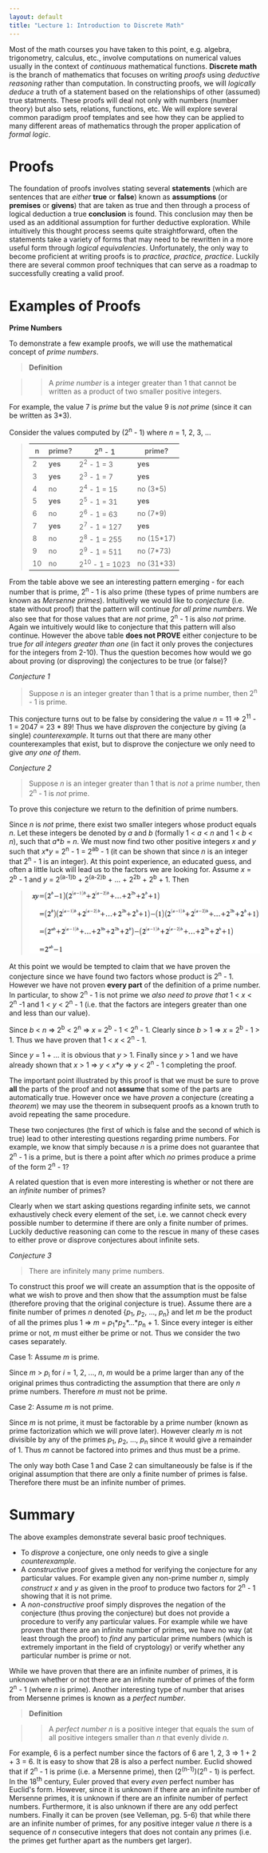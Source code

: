 ```yaml
---
layout: default
title: "Lecture 1: Introduction to Discrete Math"
---
```


Most of the math courses you have taken to this point, e.g. algebra,
trigonometry, calculus, etc., involve computations on numerical values
usually in the context of *continuous* mathematical functions.
**Discrete math** is the branch of mathematics that focuses on writing
*proofs* using *deductive reasoning* rather than computation. In
constructing proofs, we will *logically deduce* a truth of a statement
based on the relationships of other (assumed) true statments. These
proofs will deal not only with numbers (number theory) but also sets,
relations, functions, etc. We will explore several common paradigm proof
templates and see how they can be applied to many different areas of
mathematics through the proper application of *formal logic*.

Proofs
======

The foundation of proofs involves stating several **statements** (which
are sentences that are *either* **true** or **false**) known as
**assumptions** (or **premises** or **givens**) that are taken as true
and then through a process of logical deduction a true **conclusion** is
found. This conclusion may then be used as an additional assumption for
further deductive exploration. While intuitively this thought process
seems quite straightforward, often the statements take a variety of
forms that may need to be rewritten in a more useful form through
*logical equivalencies*. Unfortunately, the only way to become
proficient at writing proofs is to *practice, practice, practice*.
Luckily there are several common proof techniques that can serve as a
roadmap to successfully creating a valid proof.

Examples of Proofs
==================

**Prime Numbers**

To demonstrate a few example proofs, we will use the mathematical
concept of *prime numbers*.

> **Definition**

> > A *prime number* is a integer greater than 1 that cannot be written as a product of two smaller positive integers.


For example, the value 7 is *prime* but the value 9 is *not prime*
(since it can be written as 3\*3).

Consider the values computed by (2<sup>n</sup> - 1) where *n* = 1, 2, 3, \...

>  n | prime?  | 2<sup>n</sup> - 1         | prime?      |
> ---| ------- | ------------------------- | ----------- |
>  2 | **yes** | 2<sup>2</sup> - 1 = 3     | **yes**     |
>  3 | **yes** | 2<sup>3</sup> - 1 = 7     | **yes**     |
>  4 | no      | 2<sup>4</sup> - 1 = 15    | no (3\*5)   |
>  5 | **yes** | 2<sup>5</sup> - 1 = 31    | **yes**     |
>  6 | no      | 2<sup>6</sup> - 1 = 63    | no (7\*9)   |
>  7 | **yes** | 2<sup>7</sup> - 1 = 127   | **yes**     |
>  8 | no      | 2<sup>8</sup> - 1 = 255   | no (15\*17) |
>  9 | no      | 2<sup>9</sup> - 1 = 511   | no (7\*73)  |
> 10 | no      | 2<sup>10</sup> - 1 = 1023 | no (31\*33) |

From the table above we see an interesting pattern emerging - for each
number that is prime, 2<sup>n</sup> - 1 is also prime (these types of prime
numbers are known as *Mersenne primes*). Intuitively we would like to
*conjecture* (i.e. state without proof) that the pattern will continue
*for all prime numbers*. We also see that for those values that are
*not* prime, 2<sup>n</sup> - 1 is also *not* prime. Again we intuitively would
like to conjecture that this pattern will also continue. However the
above table **does not PROVE** either conjecture to be true *for all
integers greater than one* (in fact it only proves the conjectures for
the integers from 2-10). Thus the question becomes how would we go about
proving (or disproving) the conjectures to be true (or false)?

*Conjecture 1*

> Suppose *n* is an integer greater than 1 that is a prime number, then 2<sup>n</sup> - 1 is prime.

This conjecture turns out to be false by considering the value *n* = 11
⇒ 2<sup>11</sup> - 1 = 2047 = 23 \* 89! Thus we have *disproven* the conjecture
by giving (a single) *counterexample*. It turns out that there are many
other counterexamples that exist, but to disprove the conjecture we only
need to give *any one of them*.

*Conjecture 2*

> Suppose *n* is an integer greater than 1 that is *not* a prime number, then 2<sup>n</sup> - 1 is *not* prime.

To prove this conjecture we return to the definition of prime numbers.

Since *n* is *not* prime, there exist two smaller integers whose product
equals *n*. Let these integers be denoted by *a* and *b* (formally 1 \<
*a* \< *n* and 1 \< *b* \< *n*), such that *a*\**b* = *n*. We must now
find two other positive integers *x* and *y* such that *x*\**y* = 2<sup>n</sup> -
1 = 2<sup>ab</sup> - 1 (it can be shown that since *n* is an integer that 2<sup>n</sup> -
1 is an integer). At this point experience, an educated guess, and often
a little luck will lead us to the factors we are looking for. Assume *x*
= 2<sup>b</sup> - 1 and *y* = 2<sup>(a-1)b</sup> + 2<sup>(a-2)b</sup> + \... + 2<sup>2b</sup> + 2<sup>b</sup> + 1.
Then

> ![image](images/lecture01/conjecture2.png)

At this point we would be tempted to claim that we have proven the
conjecture since we have found two factors whose product is 2<sup>n</sup> - 1.
However we have not proven **every part** of the definition of a prime
number. In particular, to show 2<sup>n</sup> - 1 is not prime we *also need to
prove that* 1 < *x* < 2<sup>n</sup> -1 and 1 < *y* < 2<sup>n</sup> - 1 (i.e. that the
factors are integers greater than one and less than our value).

Since *b* < *n* ⇒ 2<sup>b</sup> < 2<sup>n</sup> ⇒ *x* = 2<sup>b</sup> - 1 < 2<sup>n</sup> - 1. Clearly
since *b* > 1 ⇒ *x* = 2<sup>b</sup> - 1 > 1. Thus we have proven that 1 < *x*
< 2<sup>n</sup> - 1.

Since *y* = 1 + \... it is obvious that *y* > 1. Finally since *y* > 1
and we have already shown that *x* > 1 ⇒ *y* < *x*\**y* ⇒ *y* < 2<sup>n</sup> - 1 completing the proof.

The important point illustrated by this proof is that we must be sure to
prove **all** the parts of the proof and not **assume** that some of the
parts are automatically true. However once we have *proven* a conjecture
(creating a *theorem*) we may use the theorem in subsequent proofs as a
known truth to avoid repeating the same procedure.

These two conjectures (the first of which is false and the second of
which is true) lead to other interesting questions regarding prime
numbers. For example, we know that simply because *n* is a prime does
not guarantee that 2<sup>n</sup> - 1 is a prime, but is there a point after which
*no* primes produce a prime of the form 2<sup>n</sup> - 1?

A related question that is even more interesting is whether or not there are an *infinite*
number of primes? 

Clearly when we start asking questions regarding infinite sets, we cannot exhaustively check every element of the set, i.e. we cannot check every possible number to determine if there are only a finite number of primes. Luckily deductive reasoning can come to the rescue in many of these cases to either prove or disprove conjectures about infinite sets.

*Conjecture 3*

> There are infinitely many prime numbers.

To construct this proof we will create an assumption that is the
opposite of what we wish to prove and then show that the assumption must
be false (therefore proving that the original conjecture is true).
Assume there are a finite number of primes *n* denoted {*p*<sub>1</sub>, *p*<sub>2</sub>,
\..., *p*<sub>n</sub>} and let *m* be the product of all the primes plus 1 ⇒ *m*
= *p*<sub>1</sub>\**p*<sub>2</sub>\*\...\**p*<sub>n</sub> + 1. Since every integer is either prime
or not, *m* must either be prime or not. Thus we consider the two cases
separately.

Case 1: Assume *m* is prime.

Since *m* > *p*<sub>i</sub> for *i* = 1, 2, \..., *n*, *m* would be a prime
larger than any of the original primes thus contradicting the assumption
that there are only *n* prime numbers. Therefore *m* must not be prime.

Case 2: Assume *m* is not prime.

Since *m* is not prime, it must be factorable by a prime number (known
as prime factorization which we will prove later). However clearly *m*
is not divisible by any of the primes *p*<sub>1</sub>, *p*<sub>2</sub>, \..., *p*<sub>n</sub> since
it would give a remainder of 1. Thus *m* cannot be factored into primes
and thus must be a prime.

The only way both Case 1 and Case 2 can simultaneously be false is if
the original assumption that there are only a finite number of primes is
false. Therefore there must be an infinite number of primes.

Summary
=======

The above examples demonstrate several basic proof techniques.

-   To *disprove* a conjecture, one only needs to give a single
    *counterexample*.
-   A *constructive* proof gives a method for verifying the conjecture
    for any particular values. For example given any non-prime number
    *n*, simply *construct* *x* and *y* as given in the proof to produce
    two factors for 2<sup>n</sup> - 1 showing that it is not prime.
-   A *non-constructive* proof simply disproves the negation of the
    conjecture (thus proving the conjecture) but does not provide a
    procedure to verify any particular values. For example while we have
    proven that there are an infinite number of primes, we have no way
    (at least through the proof) to *find* any particular prime numbers
    (which is extremely important in the field of cryptology) or verify
    whether any particular number is prime or not.

While we have proven that there are an infinite number of primes, it is
unknown whether or not there are an infinite number of primes of the
form 2<sup>n</sup> - 1 (where *n* is prime). Another interesting type
of number that arises from Mersenne primes is known as a *perfect
number*.

> **Definition**

> > A *perfect number* *n* is a positive integer that equals the sum of all positive integers smaller than *n* that evenly divide *n*.

For example, 6 is a perfect number since the factors of 6 are 1, 2, 3 ⇒
1 + 2 + 3 = 6. It is easy to show that 28 is also a perfect number.
Euclid showed that if 2<sup>n</sup> - 1 is prime (i.e. a Mersenne prime), then
(2<sup>(n-1)</sup>)(2<sup>n</sup> - 1) is perfect. In the 18<sup>th</sup> century, Euler proved
that every *even* perfect number has Euclid's form. However, since it
is unknown if there are an infinite number of Mersenne primes, it is
unknown if there are an infinite number of perfect numbers. Furthermore,
it is also unknown if there are any odd perfect numbers. Finally it can
be proven (see Velleman, pg. 5-6) that while there are an infinite
number of primes, for any positive integer value *n* there is a sequence
of *n* consecutive integers that does not contain any primes (i.e. the
primes get further apart as the numbers get larger).
